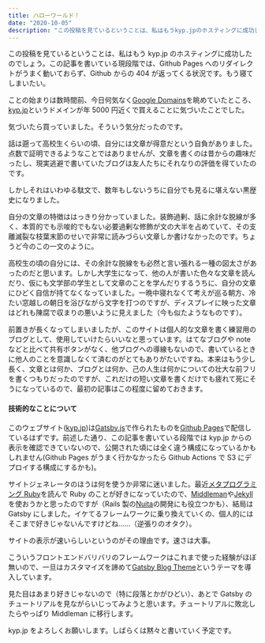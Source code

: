 ```yaml
---
title: ハローワールド！
date: "2020-10-05"
description: "この投稿を見ているということは、私はもうkyp.jpのホスティングに成功したのでしょう。"
---
```


この投稿を見ているということは、私はもう kyp.jp のホスティングに成功したのでしょう。この記事を書いている現段階では、Github Pages へのリダイレクトがうまく動いておらず、Github からの 404 が返ってくる状況です。もう寝てしまいたい。

ことの始まりは数時間前、今日何気なく[Google Domains](https://domains.google)を眺めていたところ、[kyp.jp](https://kyp.jp)というドメインが年 5000 円近くで買えることに気づいたことでした。

気づいたら買っていました。そういう気分だったのです。

話は遡って高校生くらいの頃、自分には文章が得意だという自負がありました。  
点数で証明できるようなことではありませんが、文章を書くのは昔からの趣味だったし、現実逃避で書いていたブログは友人たちにそれなりの評価を得ていたのです。

しかしそれはいわゆる駄文で、数年もしないうちに自分でも見るに堪えない黒歴史になりました。

自分の文章の特徴ははっきり分かっていました。装飾過剰、話に余計な脱線が多く、本質的でも示唆的でもない必要過剰な修飾が文の大半を占めていて、その支離滅裂な枝葉末節のせいで非常に読みづらい文章しか書けなかったのです。ちょうど今のこの一文のように。

高校生の頃の自分には、その余計な脱線をも必然と言い張れる一種の図太さがあったのだと思います。しかし大学生になって、他の人が書いた色々な文章を読んだり、仮にも文学部の学生として文章のことを学んだりするうちに、自分の文章にひどく自信が持てなくなっていました。一晩中寝れなくて考えが巡る朝方、冷たい窓越しの朝日を浴びながら文字を打つのですが、ディスプレイに映った文章はどれも陳腐で収まりの悪いように見えました（今も似たようなものです）。

前置きが長くなってしまいましたが、このサイトは個人的な文章を書く練習用のブログとして、使用していけたらいいなと思っています。はてなブログや note などと比べて共有ボタンがなく、他ブログへの導線もないので、書いているときに他人のことを意識しなくて済むのがとてもありがたいですね。本来はもう少し長く、文章とは何か、ブログとは何か、己の人生は何かについての壮大な前フリを書くつもりだったのですが、これだけの短い文章を書くだけでも疲れて死にそうになっているので、最初の記事はこの程度に留めておきます。

#### 技術的なことについて

このウェブサイト([kyp.jp](https://kyp.jp/))は[Gatsby.js](https://www.gatsbyjs.com/)で作られたものを[Github Pages](https://github.com/)で配信しているはずです。前述した通り、この記事を書いている段階では kyp.jp からの表示を確認できていないので、公開された頃には全く違う構成になっているかもしれません(Github Pages がうまく行かなかったら Github Actions で S3 にデプロイする構成にするかも)。

サイトジェネレータのほうは何を使うか非常に迷いました。最近[メタプログラミング Ruby](https://www.amazon.co.jp/dp/4873117437)を読んで Ruby のことが好きになっていたので、[Middleman](https://middlemanapp.com/jp/)や[Jekyll](http://jekyllrb-ja.github.io/)を使おうかと思ったのですが（Rails 製の[Nuita](https://nuita.net/)の開発にも役立つかも）、結局は Gatsby にしました。イケてるフレームワークに乗り換えていくの、個人的にはそこまで好きじゃないんですけどね……（逆張りのオタク）。

サイトの表示が速いらしいというのがその理由です。速さは大事。

こういうフロントエンドバリバリのフレームワークはこれまで使った経験がほぼ無いので、一旦はカスタマイズを諦めて[Gatsby Blog Theme](https://www.gatsbyjs.com/plugins/gatsby-theme-blog/)というテーマを導入しています。

見た目はあまり好きじゃないので（特に段落とかがひどい）、あとで Gatsby のチュートリアルを見ながらいじってみようと思います。チュートリアルに敗北したらやっぱり Middleman に移行します。

kyp.jp をよろしくお願いします。しばらくは黙々と書いていく予定です。

